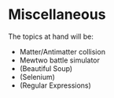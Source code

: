 # Miscellaneous
The topics at hand will be:
- Matter/Antimatter collision
- Mewtwo battle simulator
- (Beautiful Soup)
- (Selenium)
- (Regular Expressions)
